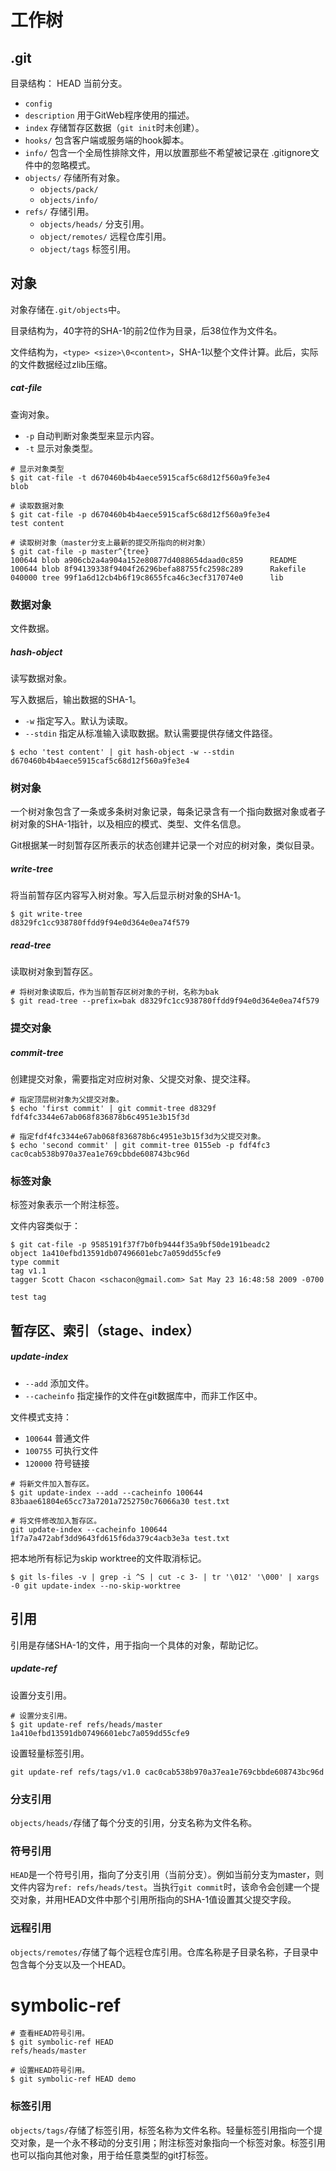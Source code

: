 # 工作树

## .git
目录结构：
HEAD 当前分支。
- `config`
- `description` 用于GitWeb程序使用的描述。
- `index` 存储暂存区数据（`git init`时未创建）。
- `hooks/` 包含客户端或服务端的hook脚本。
- `info/` 包含一个全局性排除文件，用以放置那些不希望被记录在 .gitignore文件中的忽略模式。
- `objects/` 存储所有对象。
    - `objects/pack/`
    - `objects/info/`
- `refs/` 存储引用。
    - `objects/heads/` 分支引用。
    - `object/remotes/` 远程仓库引用。
    - `object/tags` 标签引用。

## 对象

对象存储在`.git/objects`中。

目录结构为，40字符的SHA-1的前2位作为目录，后38位作为文件名。

文件结构为，`<type> <size>\0<content>`，SHA-1以整个文件计算。此后，实际的文件数据经过zlib压缩。

##### cat-file

查询对象。

- `-p` 自动判断对象类型来显示内容。
- `-t` 显示对象类型。

``` SHELL
# 显示对象类型
$ git cat-file -t d670460b4b4aece5915caf5c68d12f560a9fe3e4
blob

# 读取数据对象
$ git cat-file -p d670460b4b4aece5915caf5c68d12f560a9fe3e4
test content

# 读取树对象（master分支上最新的提交所指向的树对象）
$ git cat-file -p master^{tree}
100644 blob a906cb2a4a904a152e80877d4088654daad0c859      README
100644 blob 8f94139338f9404f26296befa88755fc2598c289      Rakefile
040000 tree 99f1a6d12cb4b6f19c8655fca46c3ecf317074e0      lib
```

### 数据对象
文件数据。

##### hash-object
读写数据对象。

写入数据后，输出数据的SHA-1。

- `-w` 指定写入。默认为读取。
- `--stdin` 指定从标准输入读取数据。默认需要提供存储文件路径。

``` SHELL
$ echo 'test content' | git hash-object -w --stdin
d670460b4b4aece5915caf5c68d12f560a9fe3e4
```

### 树对象
一个树对象包含了一条或多条树对象记录，每条记录含有一个指向数据对象或者子树对象的SHA-1指针，以及相应的模式、类型、文件名信息。

Git根据某一时刻暂存区所表示的状态创建并记录一个对应的树对象，类似目录。

##### write-tree
将当前暂存区内容写入树对象。写入后显示树对象的SHA-1。
``` SHELL
$ git write-tree
d8329fc1cc938780ffdd9f94e0d364e0ea74f579
```

##### read-tree
读取树对象到暂存区。

``` SHELL
# 将树对象读取后，作为当前暂存区树对象的子树，名称为bak
$ git read-tree --prefix=bak d8329fc1cc938780ffdd9f94e0d364e0ea74f579
```

### 提交对象

##### commit-tree
创建提交对象，需要指定对应树对象、父提交对象、提交注释。

``` SHELL
# 指定顶层树对象为父提交对象。
$ echo 'first commit' | git commit-tree d8329f
fdf4fc3344e67ab068f836878b6c4951e3b15f3d

# 指定fdf4fc3344e67ab068f836878b6c4951e3b15f3d为父提交对象。
$ echo 'second commit' | git commit-tree 0155eb -p fdf4fc3
cac0cab538b970a37ea1e769cbbde608743bc96d
```

### 标签对象
标签对象表示一个附注标签。

文件内容类似于：
``` SHELL
$ git cat-file -p 9585191f37f7b0fb9444f35a9bf50de191beadc2
object 1a410efbd13591db07496601ebc7a059dd55cfe9
type commit
tag v1.1
tagger Scott Chacon <schacon@gmail.com> Sat May 23 16:48:58 2009 -0700

test tag
```

## 暂存区、索引（stage、index）

##### update-index

- `--add` 添加文件。
- `--cacheinfo` 指定操作的文件在git数据库中，而非工作区中。

文件模式支持：
- `100644` 普通文件
- `100755` 可执行文件
- `120000` 符号链接


``` SHELL
# 将新文件加入暂存区。
$ git update-index --add --cacheinfo 100644 83baae61804e65cc73a7201a7252750c76066a30 test.txt

# 将文件修改加入暂存区。
git update-index --cacheinfo 100644  1f7a7a472abf3dd9643fd615f6da379c4acb3e3a test.txt
```

把本地所有标记为skip worktree的文件取消标记。
``` SHELL
$ git ls-files -v | grep -i ^S | cut -c 3- | tr '\012' '\000' | xargs -0 git update-index --no-skip-worktree
```

## 引用
引用是存储SHA-1的文件，用于指向一个具体的对象，帮助记忆。

##### update-ref
设置分支引用。
``` SHELL
# 设置分支引用。
$ git update-ref refs/heads/master 1a410efbd13591db07496601ebc7a059dd55cfe9
```

设置轻量标签引用。
``` SHELL
git update-ref refs/tags/v1.0 cac0cab538b970a37ea1e769cbbde608743bc96d
```

### 分支引用
`objects/heads/`存储了每个分支的引用，分支名称为文件名称。

### 符号引用
`HEAD`是一个符号引用，指向了分支引用（当前分支）。例如当前分支为master，则文件内容为`ref: refs/heads/test`。当执行`git commit`时，该命令会创建一个提交对象，并用HEAD文件中那个引用所指向的SHA-1值设置其父提交字段。

### 远程引用
`objects/remotes/`存储了每个远程仓库引用。仓库名称是子目录名称，子目录中包含每个分支以及一个HEAD。

# symbolic-ref
``` SHELL
# 查看HEAD符号引用。
$ git symbolic-ref HEAD
refs/heads/master

# 设置HEAD符号引用。
$ git symbolic-ref HEAD demo
```

### 标签引用
`objects/tags/`存储了标签引用，标签名称为文件名称。轻量标签引用指向一个提交对象，是一个永不移动的分支引用；附注标签对象指向一个标签对象。标签引用也可以指向其他对象，用于给任意类型的git打标签。
